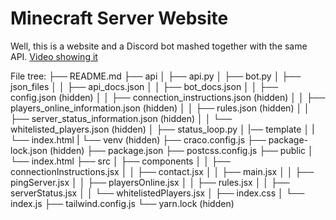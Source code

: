 # Minecraft Server Website

Well, this is a website and a Discord bot mashed together with the same API.
[Video showing it](https://www.youtube.com/watch?v=nEpJCIa_GQE)

File tree:
├── README.md
├── api
│	├── api.py
│	├── bot.py
│	├── json_files
│	│	├── api_docs.json
│	│	├── bot_docs.json
│	│	├── config.json (hidden)
│	│	├── connection_instructions.json (hidden)
│	│	├── players_online_information.json (hidden)
│	│	├── rules.json (hidden)
│	│	├── server_status_information.json (hidden)
│	│	└── whitelisted_players.json (hidden)
│	├── status_loop.py
│	|── template
│	|	└── index.html
|	└── venv (hidden)
├── craco.config.js
├── package-lock.json (hidden)
├── package.json
├── postcss.config.js
├── public
│	└── index.html
├── src
│	├── components
│	│	├── connectionInstructions.jsx
│	│	├── contact.jsx
│	│	├── main.jsx
│	│	├── pingServer.jsx
│	│	├── playersOnline.jsx
│	│	├── rules.jsx
│	│	├── serverStatus.jsx
│	│	└── whitelistedPlayers.jsx
│	├── index.css
│	└── index.js
├── tailwind.config.js
└── yarn.lock (hidden)